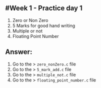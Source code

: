 ## #Week 1 - Practice day 1

1. Zero or Non Zero
2. 5 Marks for good hand writing
3. Multiple or not
4. Floating Point Number

## Answer:
1. Go to the > `zero_nonZero.c` file
2. Go to the > `5_mark_add.c` file
3. Go to the > `multiple_not.c` file
4. Go to the > `floating_point_number.c` file
